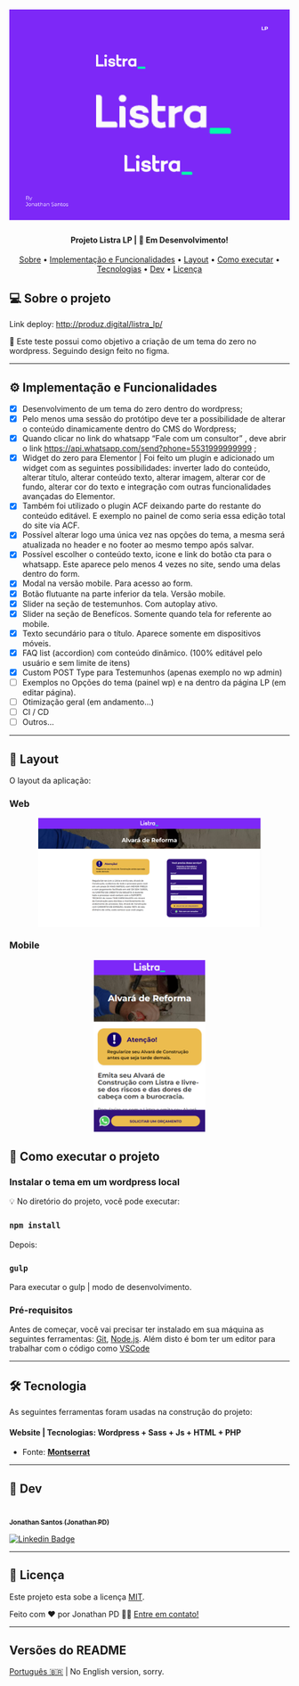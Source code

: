 
<h1 align="center">
    <img alt="Projeto_Jonthan" title="#Projeto_Jonthan" src="./screenshot.png" />
</h1>

<h4 align="center"> 
	Projeto Listra LP | 🚀 Em Desenvolvimento!
</h4>

<p align="center">
 <a href="#-sobre-o-projeto">Sobre</a> •
 <a href="#user-content-️-implementacao">Implementação e Funcionalidades</a> •
 <a href="#-layout">Layout</a> • 
 <a href="#-como-executar-o-projeto">Como executar</a> • 
 <a href="#user-content-️-tecnologias">Tecnologias</a> • 
 <a href="#-dev">Dev</a> • 
 <a href="#user-content--licença">Licença</a>
</p>

## 💻 Sobre o projeto

Link deploy: http://produz.digital/listra_lp/

🚀 Este teste possui como objetivo a criação de um tema do zero no wordpress. Seguindo design feito no figma.

---

## ⚙️ Implementação e Funcionalidades

- [x] Desenvolvimento de um tema do zero  dentro do wordpress;
- [x] Pelo menos uma sessão do protótipo deve ter a possibilidade de alterar o conteúdo dinamicamente dentro do CMS do Wordpress;
- [x] Quando clicar no link do whatsapp “Fale com um consultor” , deve abrir o link https://api.whatsapp.com/send?phone=5531999999999 ;
- [x] Widget do zero para Elementor | Foi feito um plugin e adicionado um widget com as seguintes possibilidades: inverter lado do conteúdo, alterar título, alterar conteúdo texto, alterar imagem, alterar cor de fundo, alterar cor do texto e integração com outras funcionalidades avançadas do Elementor.
- [x] Também foi utilizado o plugin ACF deixando parte do restante do conteúdo editável. E exemplo no painel de como seria essa edição total do site via ACF.
- [x] Possível alterar logo uma única vez nas opções do tema, a mesma será atualizada no header e no footer ao mesmo tempo após salvar.
- [x] Possível escolher o conteúdo texto, icone e link do botão cta para o whatsapp. Este aparece pelo menos 4 vezes no site, sendo uma delas dentro do form.
- [x] Modal na versão mobile. Para acesso ao form.
- [x] Botão flutuante na parte inferior da tela. Versão mobile.
- [x] Slider na seção de testemunhos. Com autoplay ativo.
- [x] Slider na seção de Benefícos. Somente quando tela for referente ao mobile.
- [x] Texto secundário para o título. Aparece somente em dispositivos móveis.
- [x] FAQ list (accordion) com conteúdo dinâmico. (100% editável pelo usuário e sem limite de itens)
- [x] Custom POST Type para Testemunhos (apenas exemplo no wp admin)
- [ ] Exemplos no Opções do tema (painel wp) e na dentro da página LP (em editar página).
- [ ] Otimização geral (em andamento...)
- [ ] CI / CD
- [ ] Outros...

---

## 🎨 Layout

O layout da aplicação:

### Web

<p align="center" style="display: flex; align-items: flex-start; justify-content: center;">
    <img alt="Projeto_Jonthan" src="./img/Screenshot_1.png" width="400px">
</p>

### Mobile

<p align="center">
    <img alt="Projeto_Jonthan" title="#Projeto_Jonthan" src="./img/Screenshot_2.png" width="200px">
</p

---

## 🚀 Como executar o projeto

### Instalar o tema em um wordpress local

💡 No diretório do projeto, você pode executar:

### `npm install` 

Depois:

### `gulp`
Para executar o gulp | modo de desenvolvimento.

### Pré-requisitos

Antes de começar, você vai precisar ter instalado em sua máquina as seguintes ferramentas:
[Git](https://git-scm.com), [Node.js](https://nodejs.org/en/). 
Além disto é bom ter um editor para trabalhar com o código como [VSCode](https://code.visualstudio.com/)

---

## 🛠 Tecnologia

As seguintes ferramentas foram usadas na construção do projeto:

#### **Website** | **Tecnologias:** Wordpress + Sass + Js + HTML + PHP

- Fonte:  **[Montserrat](https://fonts.google.com/specimen/Montserrat)**

---

## 🦸 Dev

<a href="https://www.linkedin.com/in/jonathanpd/">
 <img style="border-radius: 50%;" src="https://avatars.githubusercontent.com/u/34203527?v=4" width="100px;" alt=""/>
 <br />
 <sub><b>Jonathan Santos (Jonathan PD)</b></sub></a>
 <br />

[![Linkedin Badge](https://img.shields.io/badge/-Jonathan-blue?style=flat-square&logo=Linkedin&logoColor=white&link=https://www.linkedin.com/in/jonathanpd/)](https://www.linkedin.com/in/jonathanpd/) 

---

## 📝 Licença

Este projeto esta sobe a licença [MIT](./LICENSE).

Feito com ❤️ por Jonathan PD 👋🏽 [Entre em contato!](https://www.linkedin.com/in/jonathanpd/)

---

##  Versões do README

[Português 🇧🇷](./README.md)  |  No English version, sorry.

